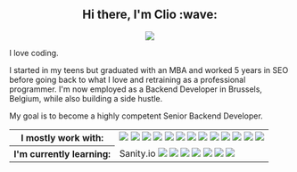 <h2 align="center">Hi there, I'm Clio :wave:</h2>

<p align="center"><a href="https://www.linkedin.com/in/cliobrichaut/" target="_blank"><img src="https://img.shields.io/badge/LinkedIn-0077B5?style=for-the-badge&logo=linkedin&logoColor=white"></a></p>

I love coding.
  
I started in my teens but graduated with an MBA and worked 5 years in SEO before going back to what I love and retraining as a professional programmer. I'm now employed as a Backend Developer in Brussels, Belgium, while also building a side hustle.

My goal is to become a highly competent Senior Backend Developer.

<table>
  <tr>
    <th>I mostly work with:</th>
    <td><img src="https://img.shields.io/badge/Symfony-000000?style=for-the-badge&logo=Symfony&logoColor=white"> <img src="https://img.shields.io/badge/PHP-777BB4?style=for-the-badge&logo=php&logoColor=white"> <img src="https://img.shields.io/badge/Docker-2CA5E0?style=for-the-badge&logo=docker&logoColor=white"> <img src="https://img.shields.io/badge/GIT-E44C30?style=for-the-badge&logo=git&logoColor=white"> <img src="https://img.shields.io/badge/MySQL-005C84?style=for-the-badge&logo=mysql&logoColor=white"> <img src="https://img.shields.io/badge/json-5E5C5C?style=for-the-badge&logo=json&logoColor=white"> <img src="https://img.shields.io/badge/Swagger-85EA2D?style=for-the-badge&logo=Swagger&logoColor=white"> <img src="https://img.shields.io/badge/Jira-0052CC?style=for-the-badge&logo=Jira&logoColor=white"> <img src="https://img.shields.io/badge/Nginx-009639?style=for-the-badge&logo=nginx&logoColor=white"> <img src="https://img.shields.io/badge/Shell_Script-121011?style=for-the-badge&logo=gnu-bash&logoColor=white"> <img src="https://img.shields.io/badge/HTML5-E34F26?style=for-the-badge&logo=html5&logoColor=white"> <img src="https://img.shields.io/badge/CSS3-1572B6?style=for-the-badge&logo=css3&logoColor=white"> <img src="https://img.shields.io/badge/Bootstrap-563D7C?style=for-the-badge&logo=bootstrap&logoColor=white"></td>
  </tr>
  <tr>
    <th>I'm currently learning:</th>
    <td>Sanity.io <img src="https://img.shields.io/badge/Laravel-FF2D20?style=for-the-badge&logo=laravel&logoColor=white"> <img src="https://img.shields.io/badge/Node.js-339933?style=for-the-badge&logo=nodedotjs&logoColor=white"> <img src="https://img.shields.io/badge/Express.js-000000?style=for-the-badge&logo=express&logoColor=white"> <img src="https://img.shields.io/badge/JavaScript-F7DF1E?style=for-the-badge&logo=javascript&logoColor=black"> <img src="https://img.shields.io/badge/MongoDB-4EA94B?style=for-the-badge&logo=mongodb&logoColor=white"> <img src="https://img.shields.io/badge/Pug-E3C29B?style=for-the-badge&logo=pug&logoColor=black"> <img src="https://img.shields.io/badge/GitHub_Actions-2088FF?style=for-the-badge&logo=github-actions&logoColor=white"></td>
  </tr>
</table>
